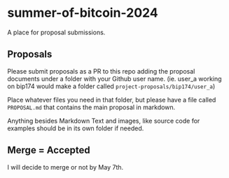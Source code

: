 # summer-of-bitcoin-2024
A place for proposal submissions.

## Proposals

Please submit proposals as a PR to this repo adding the proposal documents under a folder with your Github user name.
(ie. user_a working on bip174 would make a folder called `project-proposals/bip174/user_a`)

Place whatever files you need in that folder, but please have a file called `PROPOSAL.md` that contains the main proposal in markdown.

Anything besides Markdown Text and images, like source code for examples should be in its own folder if needed.

## Merge = Accepted

I will decide to merge or not by May 7th.

